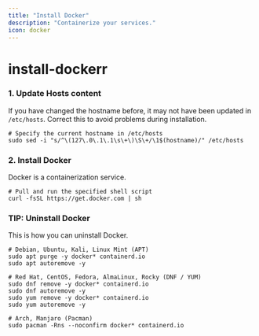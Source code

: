 ```yaml
---
title: "Install Docker"
description: "Containerize your services."
icon: docker
---
```


# install-dockerr

### 1. Update Hosts content

If you have changed the hostname before, it may not have been updated in `/etc/hosts`. Correct this to avoid problems during installation.

```shell
# Specify the current hostname in /etc/hosts
sudo sed -i "s/^\(127\.0\.1\.1\s\+\)\S\+/\1$(hostname)/" /etc/hosts
```

### 2. Install Docker

Docker is a containerization service.

```shell
# Pull and run the specified shell script
curl -fsSL https://get.docker.com | sh
```

### TIP: Uninstall Docker

This is how you can uninstall Docker.

```shell
# Debian, Ubuntu, Kali, Linux Mint (APT)
sudo apt purge -y docker* containerd.io
sudo apt autoremove -y

# Red Hat, CentOS, Fedora, AlmaLinux, Rocky (DNF / YUM)
sudo dnf remove -y docker* containerd.io
sudo dnf autoremove -y
sudo yum remove -y docker* containerd.io
sudo yum autoremove -y

# Arch, Manjaro (Pacman)
sudo pacman -Rns --noconfirm docker* containerd.io
```
